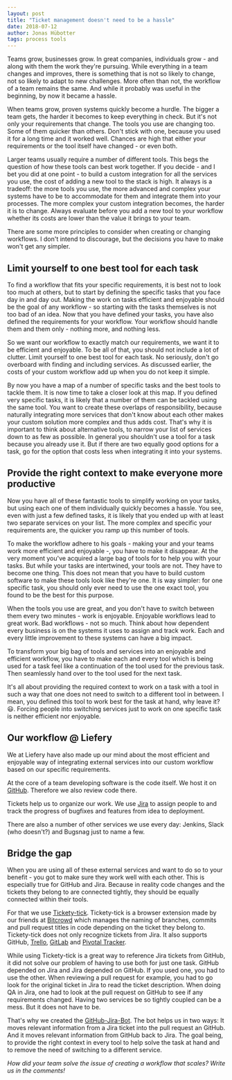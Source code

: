 ```yaml
---
layout: post
title: "Ticket management doesn't need to be a hassle"
date: 2018-07-12
author: Jonas Hübotter
tags: process tools
---
```


Teams grow, businesses grow. In great companies, individuals grow - and along with them the work they're pursuing. While everything in a team changes and improves, there is something that is not so likely to change, not so likely to adapt to new challenges. More often than not, the workflow of a team remains the same. And while it probably was useful in the beginning, by now it became a hassle.

When teams grow, proven systems quickly become a hurdle. The bigger a team gets, the harder it becomes to keep everything in check. But it's not only your requirements that change. The tools you use are changing too. Some of them quicker than others. Don't stick with one, because you used it for a long time and it worked well. Chances are high that either your requirements or the tool itself have changed - or even both.

Larger teams usually require a number of different tools. This begs the question of how these tools can best work together. If you decide - and I bet you did at one point - to build a custom integration for all the services you use, the cost of adding a new tool to the stack is high. It always is a tradeoff: the more tools you use, the more advanced and complex your systems have to be to accommodate for them and integrate them into your processes. The more complex your custom integration becomes, the harder it is to change. Always evaluate before you add a new tool to your workflow whether its costs are lower than the value it brings to your team.

There are some more principles to consider when creating or changing workflows. I don't intend to discourage, but the decisions you have to make won't get any simpler.

## Limit yourself to one best tool for each task

To find a workflow that fits your specific requirements, it is best not to look too much at others, but to start by defining the specific tasks that you face day in and day out. Making the work on tasks efficient and enjoyable should be the goal of any workflow - so starting with the tasks themselves is not too bad of an idea. Now that you have defined your tasks, you have also defined the requirements for your workflow. Your workflow should handle them and them only - nothing more, and nothing less.

So we want our workflow to exactly match our requirements, we want it to be efficient and enjoyable. To be all of that, you should not include a lot of clutter. Limit yourself to one best tool for each task. No seriously, don't go overboard with finding and including services. As discussed earlier, the costs of your custom workflow add up when you do not keep it simple.

By now you have a map of a number of specific tasks and the best tools to tackle them. It is now time to take a closer look at this map. If you defined very specific tasks, it is likely that a number of them can be tackled using the same tool. You want to create these overlaps of responsibility, because naturally integrating more services that don't know about each other makes your custom solution more complex and thus adds cost. That's why it is important to think about alternative tools, to narrow your list of services down to as few as possible. In general you shouldn't use a tool for a task because you already use it. But if there are two equally good options for a task, go for the option that costs less when integrating it into your systems.

## Provide the right context to make everyone more productive

Now you have all of these fantastic tools to simplify working on your tasks, but using each one of them individually quickly becomes a hassle. You see, even with just a few defined tasks, it is likely that you ended up with at least two separate services on your list. The more complex and specific your requirements are, the quicker you ramp up this number of tools.

To make the workflow adhere to his goals - making your and your teams work more efficient and enjoyable -, you have to make it disappear. At the very moment you've acquired a large bag of tools for to help you with your tasks. But while your tasks are intertwined, your tools are not. They have to become one thing. This does not mean that you have to build custom software to make these tools look like they're one. It is way simpler: for one specific task, you should only ever need to use the one exact tool, you found to be the best for this purpose.

When the tools you use are great, and you don't have to switch between them every two minutes - work is enjoyable. Enjoyable workflows lead to great work. Bad workflows - not so much. Think about how dependent every business is on the systems it uses to assign and track work. Each and every little improvement to these systems can have a big impact.

To transform your big bag of tools and services into an enjoyable and efficient workflow, you have to make each and every tool which is being used for a task feel like a continuation of the tool used for the previous task. Then seamlessly hand over to the tool used for the next task.

It's all about providing the required context to work on a task with a tool in such a way that one does not need to switch to a different tool in between. I mean, you defined this tool to work best for the task at hand, why leave it? :smiley:. Forcing people into switching services just to work on one specific task is neither efficient nor enjoyable.

## Our workflow @ Liefery

We at Liefery have also made up our mind about the most efficient and enjoyable way of integrating external services into our custom workflow based on our specific requirements.

At the core of a team developing software is the code itself. We host it on [GitHub](https://github.com/). Therefore we also review code there.

Tickets help us to organize our work. We use [Jira](https://www.atlassian.com/software/jira) to assign people to and track the progress of bugfixes and features from idea to deployment.

There are also a number of other services we use every day: Jenkins, Slack (who doesn't?) and Bugsnag just to name a few.

## Bridge the gap

When you are using all of these external services and want to do so to your benefit - you got to make sure they work well with each other. This is especially true for GitHub and Jira. Because in reality code changes and the tickets they belong to are connected tightly, they should be equally connected within their tools.

For that we use [Tickety-tick](https://github.com/bitcrowd/tickety-tick). Tickety-tick is a browser extension made by our friends at [Bitcrowd](https://bitcrowd.net/) which manages the naming of branches, commits and pull request titles in code depending on the ticket they belong to. Tickety-tick does not only recognize tickets from Jira. It also supports GitHub, [Trello](https://trello.com/), [GitLab](https://about.gitlab.com/) and [Pivotal Tracker](https://www.pivotaltracker.com/).

While using Tickety-tick is a great way to reference Jira tickets from GitHub, it did not solve our problem of having to use both for just one task. GitHub depended on Jira and Jira depended on GitHub. If you used one, you had to use the other. When reviewing a pull request for example, you had to go look for the original ticket in Jira to read the ticket description. When doing QA in Jira, one had to look at the pull request on GitHub to see if any requirements changed. Having two services be so tightly coupled can be a mess. But it does not have to be.

That's why we created the [GitHub-Jira-Bot](https://github.com/liefery/github-jira-bot). The bot helps us in two ways: It moves relevant information from a Jira ticket into the pull request an GitHub. And it moves relevant information from GitHub back to Jira. The goal being, to provide the right context in every tool to help solve the task at hand and to remove the need of switching to a different service.


_How did your team solve the issue of creating a workflow that scales? Write us in the comments!_
